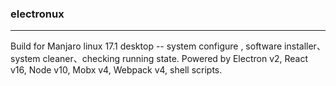 ### electronux
--------------
Build for Manjaro linux 17.1 desktop -- system configure , software installer、system cleaner、checking running state. Powered by Electron v2, React v16, Node v10, Mobx v4, Webpack v4, shell scripts.

